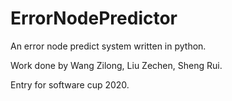 # ErrorNodePredictor

An error node predict system written in python.

Work done by Wang Zilong, Liu Zechen, Sheng Rui.

Entry for software cup 2020.
